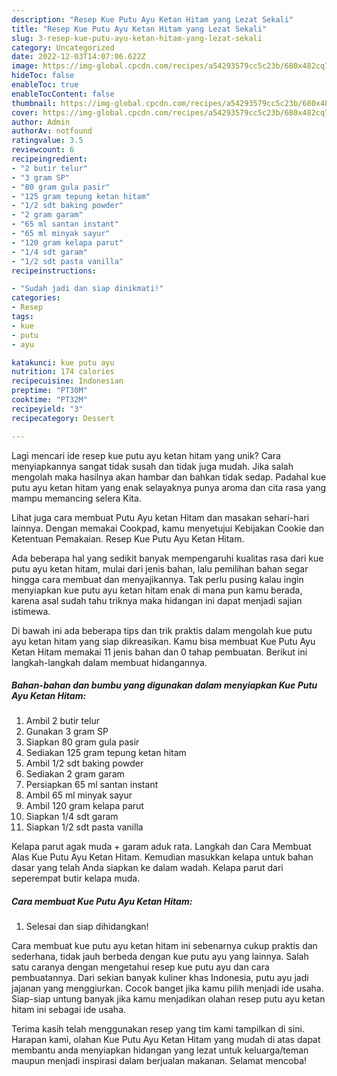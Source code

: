 ```yaml
---
description: "Resep Kue Putu Ayu Ketan Hitam yang Lezat Sekali"
title: "Resep Kue Putu Ayu Ketan Hitam yang Lezat Sekali"
slug: 3-resep-kue-putu-ayu-ketan-hitam-yang-lezat-sekali
category: Uncategorized
date: 2022-12-03T14:07:06.622Z
image: https://img-global.cpcdn.com/recipes/a54293579cc5c23b/680x482cq70/kue-putu-ayu-ketan-hitam-foto-resep-utama.jpg
hideToc: false
enableToc: true
enableTocContent: false
thumbnail: https://img-global.cpcdn.com/recipes/a54293579cc5c23b/680x482cq70/kue-putu-ayu-ketan-hitam-foto-resep-utama.jpg
cover: https://img-global.cpcdn.com/recipes/a54293579cc5c23b/680x482cq70/kue-putu-ayu-ketan-hitam-foto-resep-utama.jpg
author: Admin
authorAv: notfound
ratingvalue: 3.5
reviewcount: 6
recipeingredient:
- "2 butir telur"
- "3 gram SP"
- "80 gram gula pasir"
- "125 gram tepung ketan hitam"
- "1/2 sdt baking powder"
- "2 gram garam"
- "65 ml santan instant"
- "65 ml minyak sayur"
- "120 gram kelapa parut"
- "1/4 sdt garam"
- "1/2 sdt pasta vanilla"
recipeinstructions:

- "Sudah jadi dan siap dinikmati!"
categories:
- Resep
tags:
- kue
- putu
- ayu

katakunci: kue putu ayu 
nutrition: 174 calories
recipecuisine: Indonesian
preptime: "PT30M"
cooktime: "PT32M"
recipeyield: "3"
recipecategory: Dessert

---
```





Lagi mencari ide resep kue putu ayu ketan hitam yang unik? Cara menyiapkannya sangat tidak susah dan tidak juga mudah. Jika salah mengolah maka hasilnya akan hambar dan bahkan tidak sedap. Padahal kue putu ayu ketan hitam yang enak selayaknya punya aroma dan cita rasa yang mampu memancing selera Kita.





Lihat juga cara membuat Putu Ayu ketan Hitam dan masakan sehari-hari lainnya. Dengan memakai Cookpad, kamu menyetujui Kebijakan Cookie dan Ketentuan Pemakaian. Resep Kue Putu Ayu Ketan Hitam.

Ada beberapa hal yang sedikit banyak mempengaruhi kualitas rasa dari kue putu ayu ketan hitam, mulai dari jenis bahan, lalu pemilihan bahan segar hingga cara membuat dan menyajikannya. Tak perlu pusing kalau ingin menyiapkan kue putu ayu ketan hitam enak di mana pun kamu berada, karena asal sudah tahu triknya maka hidangan ini dapat menjadi sajian istimewa.






Di bawah ini ada beberapa tips dan trik praktis dalam mengolah kue putu ayu ketan hitam yang siap dikreasikan. Kamu bisa membuat Kue Putu Ayu Ketan Hitam memakai 11 jenis bahan dan 0 tahap pembuatan. Berikut ini langkah-langkah dalam membuat hidangannya.

<!--inarticleads1-->

##### Bahan-bahan dan bumbu yang digunakan dalam menyiapkan Kue Putu Ayu Ketan Hitam:

1. Ambil 2 butir telur
1. Gunakan 3 gram SP
1. Siapkan 80 gram gula pasir
1. Sediakan 125 gram tepung ketan hitam
1. Ambil 1/2 sdt baking powder
1. Sediakan 2 gram garam
1. Persiapkan 65 ml santan instant
1. Ambil 65 ml minyak sayur
1. Ambil 120 gram kelapa parut
1. Siapkan 1/4 sdt garam
1. Siapkan 1/2 sdt pasta vanilla


Kelapa parut agak muda + garam aduk rata. Langkah dan Cara Membuat Alas Kue Putu Ayu Ketan Hitam. Kemudian masukkan kelapa untuk bahan dasar yang telah Anda siapkan ke dalam wadah. Kelapa parut dari seperempat butir kelapa muda. 

<!--inarticleads2-->

##### Cara membuat Kue Putu Ayu Ketan Hitam:


1. Selesai dan siap dihidangkan!

Cara membuat kue putu ayu ketan hitam ini sebenarnya cukup praktis dan sederhana, tidak jauh berbeda dengan kue putu ayu yang lainnya. Salah satu caranya dengan mengetahui resep kue putu ayu dan cara pembuatannya. Dari sekian banyak kuliner khas Indonesia, putu ayu jadi jajanan yang menggiurkan. Cocok banget jika kamu pilih menjadi ide usaha. Siap-siap untung banyak jika kamu menjadikan olahan resep putu ayu ketan hitam ini sebagai ide usaha. 

Terima kasih telah menggunakan resep yang tim kami tampilkan di sini. Harapan kami, olahan Kue Putu Ayu Ketan Hitam yang mudah di atas dapat membantu anda menyiapkan hidangan yang lezat untuk keluarga/teman maupun menjadi inspirasi dalam berjualan makanan. Selamat mencoba!
